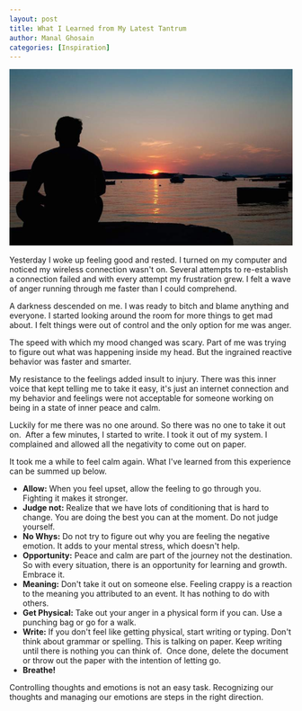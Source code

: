 ```yaml
---
layout: post
title: What I Learned from My Latest Tantrum
author: Manal Ghosain
categories: [Inspiration]
---
```


![Sunset reflection](/images/sunset-reflection.jpg)

Yesterday I woke up feeling good and rested. I turned on my computer and noticed my wireless connection wasn't on. Several attempts to re-establish a connection failed and with every attempt my frustration grew. I felt a wave of anger running through me faster than I could comprehend. 

A darkness descended on me. I was ready to bitch and blame anything and everyone. I started looking around the room for more things to get mad about. I felt things were out of control and the only option for me was anger. 

The speed with which my mood changed was scary. Part of me was trying to figure out what was happening inside my head. But the ingrained reactive behavior was faster and smarter. 

My resistance to the feelings added insult to injury. There was this inner voice that kept telling me to take it easy, it's just an internet connection and my behavior and feelings were not acceptable for someone working on being in a state of inner peace and calm. 

Luckily for me there was no one around. So there was no one to take it out on.  After a few minutes, I started to write. I took it out of my system. I complained and allowed all the negativity to come out on paper. 

It took me a while to feel calm again. What I've learned from this experience can be summed up below. 

  * **Allow:** When you feel upset, allow the feeling to go through you. Fighting it makes it stronger.
  * **Judge not:** Realize that we have lots of conditioning that is hard to change. You are doing the best you can at the moment. Do not judge yourself.
  * **No Whys:** Do not try to figure out why you are feeling the negative emotion. It adds to your mental stress, which doesn't help.
  * **Opportunity:** Peace and calm are part of the journey not the destination. So with every situation, there is an opportunity for learning and growth. Embrace it.
  * **Meaning:** Don't take it out on someone else. Feeling crappy is a reaction to the meaning you attributed to an event. It has nothing to do with others.
  * **Get Physical:** Take out your anger in a physical form if you can. Use a punching bag or go for a walk.
  * **Write:** If you don't feel like getting physical, start writing or typing. Don't think about grammar or spelling. This is talking on paper. Keep writing until there is nothing you can think of.  Once done, delete the document or throw out the paper with the intention of letting go.
  * **Breathe!**

Controlling thoughts and emotions is not an easy task. Recognizing our thoughts and managing our emotions are steps in the right direction.